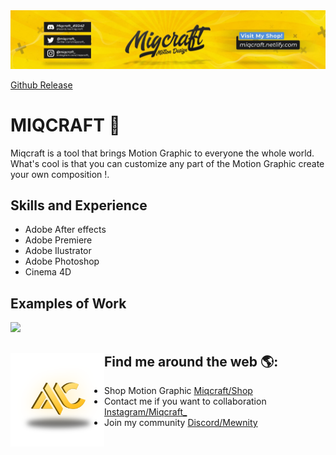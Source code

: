 

<img src="https://github.com/MIQCRAFT/MIQCRAFT/blob/main/Miqcraft%20Staff/banner.jpg" alt="miqcraft banner">

<a href="https://github.com/MIQCRAFT/MIQCRAFT/releases">Github Release</a>

# MIQCRAFT 🐝
Miqcraft is a tool that brings Motion Graphic to everyone the whole world. What's cool is that you can customize any part of the Motion Graphic create your own composition !.

## Skills and Experience
* Adobe After effects
* Adobe Premiere
* Adobe Ilustrator
* Adobe Photoshop
* Cinema 4D

## Examples of Work
<img src="https://github.com/MIQCRAFT/MIQCRAFT/blob/main/Miqcraft%20Staff/gif.gif" width="512" >


## Find me around the web 🌎: <a href="https://www.youtube.com/c/MIQCRAFT"><img align="left" width="150" height="150" src="https://github.com/MIQCRAFT/MIQCRAFT/blob/main/Miqcraft%20Staff/logo3.png"></a>
- Shop Motion Graphic <a href="https://miqlinks.netlify.app/shop">Miqcraft/Shop</a>
- Contact me if you want to collaboration <a href="https://www.instagram.com/miqcraft_/">Instagram/Miqcraft_</a>
- Join my community <a href="https://mewinvite.netlify.app/">Discord/Mewnity</a>
